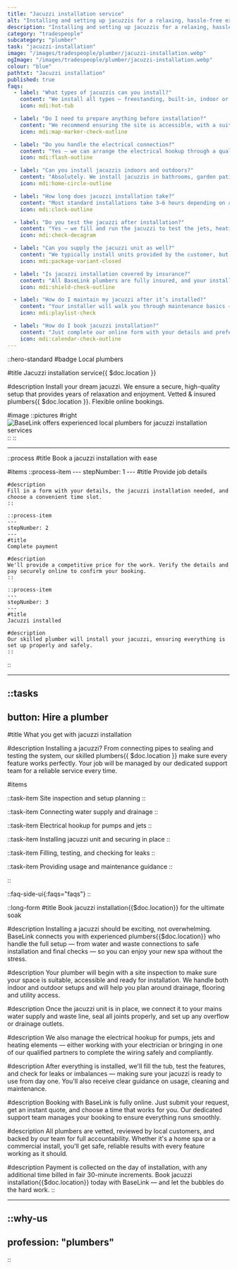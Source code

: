```yaml
---
title: "Jacuzzi installation service"
alt: "Installing and setting up jacuzzis for a relaxing, hassle-free experience"
description: "Installing and setting up jacuzzis for a relaxing, hassle-free experience"
category: "tradespeople"
subcategory: "plumber"
task: "jacuzzi-installation"
image: "/images/tradespeople/plumber/jacuzzi-installation.webp"
ogImage: "/images/tradespeople/plumber/jacuzzi-installation.webp"
colour: "blue"
pathtxt: "Jacuzzi installation"
published: true
faqs:
  - label: "What types of jacuzzis can you install?"
    content: "We install all types — freestanding, built-in, indoor or outdoor. We work with all major brands and models, including whirlpool baths, hot tubs, and spa-style jacuzzis."
    icon: mdi:hot-tub

  - label: "Do I need to prepare anything before installation?"
    content: "We recommend ensuring the site is accessible, with a suitable base and proximity to water, drainage, and power. If you're unsure, we can assess this during the site visit or walk you through it during booking."
    icon: mdi:map-marker-check-outline

  - label: "Do you handle the electrical connection?"
    content: "Yes – we can arrange the electrical hookup through a qualified electrician, or work with one you already have. Power is needed for pumps, jets, lights and heating."
    icon: mdi:flash-outline

  - label: "Can you install jacuzzis indoors and outdoors?"
    content: "Absolutely. We install jacuzzis in bathrooms, garden patios, decking areas, and more. Just let us know the location and we’ll plan accordingly."
    icon: mdi:home-circle-outline

  - label: "How long does jacuzzi installation take?"
    content: "Most standard installations take 3–6 hours depending on access, site prep, and complexity. We’ll give you a time estimate once we’ve reviewed your setup."
    icon: mdi:clock-outline

  - label: "Do you test the jacuzzi after installation?"
    content: "Yes – we fill and run the jacuzzi to test the jets, heating, and water flow. We also check for leaks and make sure everything is functioning safely before we leave."
    icon: mdi:check-decagram

  - label: "Can you supply the jacuzzi unit as well?"
    content: "We typically install units provided by the customer, but we can help source and recommend options on request. Just mention this when booking."
    icon: mdi:package-variant-closed

  - label: "Is jacuzzi installation covered by insurance?"
    content: "All BaseLink plumbers are fully insured, and your installation is carried out by a vetted professional with relevant experience. You're in safe hands throughout the process."
    icon: mdi:shield-check-outline

  - label: "How do I maintain my jacuzzi after it’s installed?"
    content: "Your installer will walk you through maintenance basics — including cleaning filters, checking chemicals (for spa-style models), and when to schedule servicing."
    icon: mdi:playlist-check

  - label: "How do I book jacuzzi installation?"
    content: "Just complete our online form with your details and preferences. You’ll get an instant quote and can choose a time that works for you. We handle the rest."
    icon: mdi:calendar-check-outline
---
```


::hero-standard
#badge
Local plumbers

#title
Jacuzzi installation service{{ $doc.location }}

#description
Install your dream jacuzzi. We ensure a secure, high-quality setup that provides years of relaxation and enjoyment. Vetted & insured plumbers{{ $doc.location }}. Flexible online bookings.

#image
    ::pictures
    #right
    ![BaseLink offers experienced local plumbers for jacuzzi installation services](/images/tradespeople/plumber/jacuzzi-installation.webp)
    ::
::

---

::process
#title
Book a jacuzzi installation with ease

#items
    ::process-item
    ---
    stepNumber: 1
    ---
    #title
    Provide job details

    #description
    Fill in a form with your details, the jacuzzi installation needed, and choose a convenient time slot.
    ::
    
    ::process-item
    ---
    stepNumber: 2
    ---
    #title
    Complete payment

    #description
    We'll provide a competitive price for the work. Verify the details and pay securely online to confirm your booking.
    ::

    ::process-item
    ---
    stepNumber: 3
    ---
    #title
    Jacuzzi installed

    #description
    Our skilled plumber will install your jacuzzi, ensuring everything is set up properly and safely.
    ::
::

---

::tasks
---
button: Hire a plumber
---
#title
What you get with jacuzzi installation

#description
Installing a jacuzzi? From connecting pipes to sealing and testing the system, our skilled plumbers{{ $doc.location }} make sure every feature works perfectly. Your job will be managed by our dedicated support team for a reliable service every time.

#items

  ::task-item
  Site inspection and setup planning
  ::

  ::task-item
  Connecting water supply and drainage
  ::

  ::task-item
  Electrical hookup for pumps and jets
  ::

  ::task-item
  Installing jacuzzi unit and securing in place
  ::

  ::task-item
  Filling, testing, and checking for leaks
  ::

  ::task-item
  Providing usage and maintenance guidance
  ::

::


::faq-side-ui{:faqs="faqs"}
::


::long-form
#title
Book jacuzzi installation{{$doc.location}} for the ultimate soak

#description
Installing a jacuzzi should be exciting, not overwhelming. BaseLink connects you with experienced plumbers{{$doc.location}} who handle the full setup — from water and waste connections to safe installation and final checks — so you can enjoy your new spa without the stress.

#description
Your plumber will begin with a site inspection to make sure your space is suitable, accessible and ready for installation. We handle both indoor and outdoor setups and will help you plan around drainage, flooring and utility access.

#description
Once the jacuzzi unit is in place, we connect it to your mains water supply and waste line, seal all joints properly, and set up any overflow or drainage outlets.

#description
We also manage the electrical hookup for pumps, jets and heating elements — either working with your electrician or bringing in one of our qualified partners to complete the wiring safely and compliantly.

#description
After everything is installed, we'll fill the tub, test the features, and check for leaks or imbalances — making sure your jacuzzi is ready to use from day one. You'll also receive clear guidance on usage, cleaning and maintenance.

#description
Booking with BaseLink is fully online. Just submit your request, get an instant quote, and choose a time that works for you. Our dedicated support team manages your booking to ensure everything runs smoothly.

#description
All plumbers are vetted, reviewed by local customers, and backed by our team for full accountability. Whether it's a home spa or a commercial install, you'll get safe, reliable results with every feature working as it should.

#description
Payment is collected on the day of installation, with any additional time billed in fair 30-minute increments. Book jacuzzi installation{{$doc.location}} today with BaseLink — and let the bubbles do the hard work.
::

---

::why-us
---
profession: "plumbers"
---
::